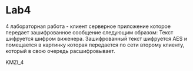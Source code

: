 Lab4
====
4 лабораторная работа - клиент серверное приложение которое передает зашифрованное сообщение следующим образом:
Текст шифруется шифром виженера.
Зашифрованный текст шифруется AES и помещается в картинку которая передается по сети второму клиенту, который в свою очередь расшифровывает.

KMZI_4
